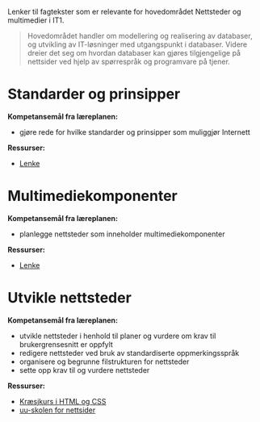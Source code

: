 Lenker til fagtekster som er relevante for hovedområdet Nettsteder og multimedier i IT1.

> Hovedområdet handler om modellering og realisering av databaser, og utvikling av
> IT-løsninger med utgangspunkt i databaser. Videre dreier det seg om hvordan
> databaser kan gjøres tilgjengelige på nettsider ved hjelp av spørrespråk og
> programvare på tjener.


Standarder og prinsipper
========================
**Kompetansemål fra læreplanen:**
* gjøre rede for hvilke standarder og prinsipper som muliggjør Internett

**Ressurser:**
* [Lenke](http://...)


Multimediekomponenter
=====================
**Kompetansemål fra læreplanen:**
* planlegge nettsteder som inneholder multimediekomponenter

**Ressurser:**
* [Lenke](http://...)


Utvikle nettsteder
==================
**Kompetansemål fra læreplanen:**
* utvikle nettsteder i henhold til planer og vurdere om krav til brukergrensesnitt er oppfylt
* redigere nettsteder ved bruk av standardiserte oppmerkingsspråk
* organisere og begrunne filstrukturen for nettsteder
* sette opp krav til og vurdere nettsteder

**Ressurser:**
* [Kræsjkurs i HTML og CSS](https://github.com/bitjungle/IT1/tree/master/Kr%C3%A6sjkurs/03%20-%20Kr%C3%A6sjkurs%20i%20HTML%20og%20CSS)
* [uu-skolen for nettsider](http://uu.difi.no/veiledning/nettsider/uu-skolen)

